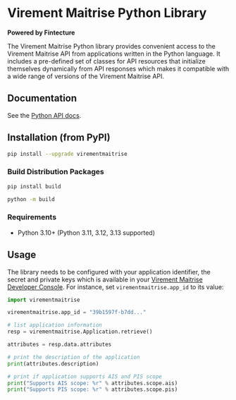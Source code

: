 # Virement Maitrise Python Library

**Powered by Fintecture**


The Virement Maitrise Python library provides convenient access to the Virement Maitrise API from
applications written in the Python language. It includes a pre-defined set of
classes for API resources that initialize themselves dynamically from API
responses which makes it compatible with a wide range of versions of the Virement Maitrise
API.

## Documentation

See the [Python API docs](https://doc.virementmaitrise.societegenerale.eu).

## Installation (from PyPI)

```sh
pip install --upgrade virementmaitrise
```

### Build Distribution Packages

```sh
pip install build

python -m build
```

### Requirements

-   Python 3.10+ (Python 3.11, 3.12, 3.13 supported)

## Usage

The library needs to be configured with your application identifier, the secret and private keys which is
available in your [Virement Maitrise Developer Console](https://console.virementmaitrise.societegenerale.eu/developers).
For instance, set `virementmaitrise.app_id` to its value:

```python
import virementmaitrise

virementmaitrise.app_id = "39b1597f-b7dd..."

# list application information
resp = virementmaitrise.Application.retrieve()

attributes = resp.data.attributes

# print the description of the application
print(attributes.description)

# print if application supports AIS and PIS scope
print("Supports AIS scope: %r" % attributes.scope.ais)
print("Supports PIS scope: %r" % attributes.scope.pis)
```
